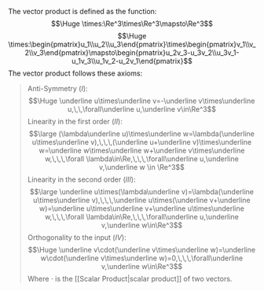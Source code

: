 
The vector product is defined as the function:
$$\Huge \times:\Re^3\times\Re^3\mapsto\Re^3$$
$$\Huge \times:\begin{pmatrix}u_1\\u_2\\u_3\end{pmatrix}\times\begin{pmatrix}v_1\\v_2\\v_3\end{pmatrix}\mapsto\begin{pmatrix}u_2v_3-u_3v_2\\u_3v_1-u_1v_3\\u_1v_2-u_2v_1\end{pmatrix}$$
The vector product follows these axioms:
>Anti-Symmetry ($I$):$$\Huge \underline u\times\underline v=-\underline v\times\underline u,\,\,\forall\underline u,\underline v\in\Re^3$$
>Linearity in the first order ($II$):$$\large (\lambda\underline u)\times\underline w=\lambda(\underline u\times\underline v),\,\,\,(\underline u+\underline v)\times\underline w=\underline w\times\underline w+\underline v\times\underline w,\,\,\,\forall \lambda\in\Re,\,\,\,\forall\underline u,\underline v,\underline w \in \Re^3$$
>Linearity in the second order ($III$):$$\large \underline u\times(\lambda\underline v)=\lambda(\underline u\times\underline v),\,\,\,\underline u\times(\underline v+\underline w)=\underline u\times\underline v+\underline u\times\underline w,\,\,\,\forall \lambda\in\Re,\,\,\,\forall\underline u,\underline v,\underline w\in\Re^3$$
>Orthogonality to the input ($IV$):$$\Huge \underline v\cdot(\underline v\times\underline w)=\underline w\cdot(\underline v\times\underline w)=0,\,\,\,\forall\underline v,\underline w\in\Re^3$$
>Where $\cdot$ is the [[Scalar Product|scalar product]] of two vectors.

